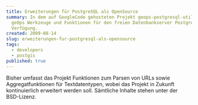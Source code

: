```yaml
---
title: Erweiterungen für PostgreSQL als OpenSource
summary: In dem auf GoogleCode gehosteten Projekt geops-postgresql-utils stellt
  geOps Werkzeuge und Funktionen für den freien Datenbankserver PostgreSQL zur
  Verfügung.
created: 2009-08-14
slug: erweiterungen-fur-postgresql-als-opensource
tags:
  - developers
  - postgis
published: true
---
```


Bisher umfasst das Projekt Funktionen zum Parsen von URLs sowie Aggregatfunktionen für Textdatentypen, wobei das Projekt in Zukunft kontinuierlich erweitert werden soll. Sämtliche Inhalte stehen unter der BSD-Lizenz.
